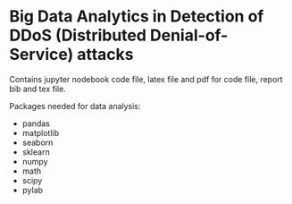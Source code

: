 # Big Data Analytics in Detection of DDoS (Distributed Denial-of-Service) attacks
Contains jupyter nodebook code file, latex file and pdf for code file, report bib and tex file.

Packages needed for data analysis:
* pandas
* matplotlib
* seaborn
* sklearn
* numpy
* math
* scipy
* pylab
